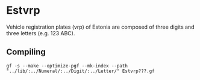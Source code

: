 Estvrp
======

Vehicle registration plates (vrp) of Estonia are composed of
three digits and three letters (e.g. 123 ABC).


Compiling
---------

    gf -s --make --optimize-pgf --mk-index --path "../lib/:../Numeral/:../Digit/:../Letter/" Estvrp???.gf
